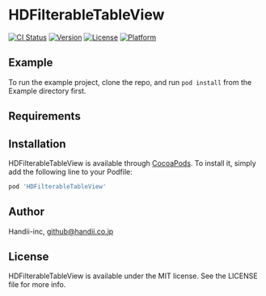 # HDFilterableTableView

[![CI Status](http://img.shields.io/travis/IgnorantCoder/HDFilterableTableView.svg?style=flat)](https://travis-ci.org/IgnorantCoder/HDFilterableTableView)
[![Version](https://img.shields.io/cocoapods/v/HDFilterableTableView.svg?style=flat)](http://cocoapods.org/pods/HDFilterableTableView)
[![License](https://img.shields.io/cocoapods/l/HDFilterableTableView.svg?style=flat)](http://cocoapods.org/pods/HDFilterableTableView)
[![Platform](https://img.shields.io/cocoapods/p/HDFilterableTableView.svg?style=flat)](http://cocoapods.org/pods/HDFilterableTableView)

## Example

To run the example project, clone the repo, and run `pod install` from the Example directory first.

## Requirements

## Installation

HDFilterableTableView is available through [CocoaPods](http://cocoapods.org). To install
it, simply add the following line to your Podfile:

```ruby
pod 'HDFilterableTableView'
```

## Author

Handii-inc, github@handii.co.jp

## License

HDFilterableTableView is available under the MIT license. See the LICENSE file for more info.
